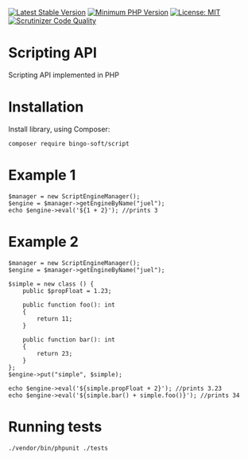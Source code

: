 [![Latest Stable Version](https://poser.pugx.org/bingo-soft/script/v/stable.png)](https://packagist.org/packages/bingo-soft/script)
[![Minimum PHP Version](https://img.shields.io/badge/php-%3E%3D%207.4-8892BF.svg)](https://php.net/)
[![License: MIT](https://img.shields.io/badge/License-MIT-green.svg)](https://opensource.org/licenses/MIT)
[![Scrutinizer Code Quality](https://scrutinizer-ci.com/g/bingo-soft/script/badges/quality-score.png?b=main)](https://scrutinizer-ci.com/g/bingo-soft/script/?branch=main)

# Scripting API

Scripting API implemented in PHP

# Installation

Install library, using Composer:

```
composer require bingo-soft/script
```

# Example 1

```
$manager = new ScriptEngineManager();
$engine = $manager->getEngineByName("juel");
echo $engine->eval('${1 + 2}'); //prints 3
```

# Example 2

```
$manager = new ScriptEngineManager();
$engine = $manager->getEngineByName("juel");

$simple = new class () {
    public $propFloat = 1.23;

    public function foo(): int
    {
        return 11;
    }

    public function bar(): int
    {
        return 23;
    }
};
$engine->put("simple", $simple);

echo $engine->eval('${simple.propFloat + 2}'); //prints 3.23
echo $engine->eval('${simple.bar() + simple.foo()}'); //prints 34
```

# Running tests

```
./vendor/bin/phpunit ./tests
```
